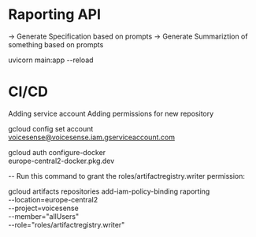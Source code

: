 
# Raporting API

-> Generate Specification based on prompts
-> Generate Summariztion of something based on prompts


uvicorn main:app --reload

# CI/CD

Adding service account
Adding permissions for new repository

gcloud config set account voicesense@voicesense.iam.gserviceaccount.com

gcloud auth configure-docker \
    europe-central2-docker.pkg.dev


-- Run this command to grant the roles/artifactregistry.writer permission:

gcloud artifacts repositories add-iam-policy-binding raporting \
  --location=europe-central2 \
  --project=voicesense \
  --member="allUsers" \
  --role="roles/artifactregistry.writer"